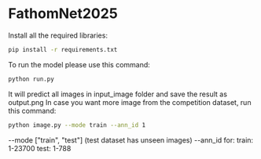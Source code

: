 # FathomNet2025
Install all the required libraries:
```bash
pip install -r requirements.txt
```
To run the model please use this command:
```bash
python run.py
```
It will predict all images in input_image folder and save the result as output.png
In case you want more image from the competition dataset, run this command:
```bash
python image.py --mode train --ann_id 1
```
--mode ["train", "test"] (test dataset has unseen images)
--ann_id for:
train: 1-23700 
test: 1-788

